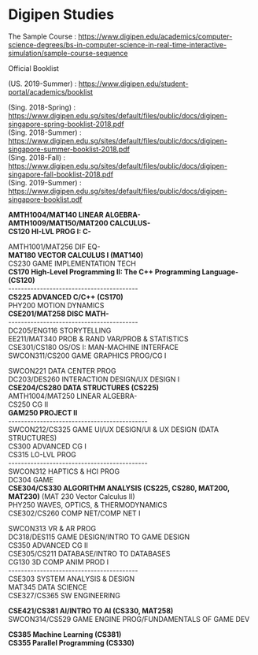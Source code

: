 # Digipen Studies

The Sample Course : https://www.digipen.edu/academics/computer-science-degrees/bs-in-computer-science-in-real-time-interactive-simulation/sample-course-sequence

Official Booklist

(US. 2019-Summer) : https://www.digipen.edu/student-portal/academics/booklist

(Sing. 2018-Spring) : https://www.digipen.edu.sg/sites/default/files/public/docs/digipen-singapore-spring-booklist-2018.pdf<br>
(Sing. 2018-Summer) : https://www.digipen.edu.sg/sites/default/files/public/docs/digipen-singapore-summer-booklist-2018.pdf<br>
(Sing. 2018-Fall) : https://www.digipen.edu.sg/sites/default/files/public/docs/digipen-singapore-fall-booklist-2018.pdf<br>
(Sing. 2019-Summer) : https://www.digipen.edu.sg/sites/default/files/public/docs/digipen-singapore-booklist.pdf

**AMTH1004/MAT140		LINEAR ALGEBRA-**<br>
**AMTH1009/MAT150/MAT200	CALCULUS-**<br>
**CS120			HI-LVL PROG I: C-**<br>

AMTH1001/MAT256	DIF EQ-<br>
**MAT180		VECTOR CALCULUS I (MAT140)**<br>
CS230		GAME IMPLEMENTATION TECH<br>
**CS170       High-Level Programming II: The C++ Programming Language- (CS120)**<br>
-----------------------------------------<br>
**CS225		ADVANCED C/C++ (CS170)**<br>
PHY200		MOTION DYNAMICS<br>
**CSE201/MAT258	DISC MATH-**<br>
-----------------------------------------<br>
DC205/ENG116	STORYTELLING<br>
EE211/MAT340	PROB & RAND VAR/PROB & STATISTICS<br>
CSE301/CS180	OS/OS I: MAN-MACHINE INTERFACE<br>
SWCON311/CS200	GAME GRAPHICS PROG/CG I

SWCON221	DATA CENTER PROG<br>
DC203/DES260	INTERACTION DESIGN/UX DESIGN I<br>
**CSE204/CS280	DATA STRUCTURES (CS225)**<br>
AMTH1004/MAT250	LINEAR ALGEBRA-<br>
CS250		CG II<br>
**GAM250		PROJECT II**<br>
--------------------------------------------<br>
SWCON212/CS325	GAME UI/UX DESIGN/UI & UX DESIGN (DATA STRUCTURES)<br>
CS300		ADVANCED CG I<br>
CS315		LO-LVL PROG<br>
--------------------------------------------<br>
SWCON312	HAPTICS & HCI PROG<br>
DC304		GAME<br>
**CSE304/CS330	ALGORITHM ANALYSIS (CS225, CS280, MAT200, MAT230)** (MAT 230 Vector Calculus II)<br>
PHY250		WAVES, OPTICS, & THERMODYNAMICS<br>
CSE302/CS260	COMP NET/COMP NET I<br>

SWCON313	VR & AR PROG<br>
DC318/DES115	GAME DESIGN/INTRO TO GAME DESIGN<br>
CS350		ADVANCED CG II<br>
CSE305/CS211	DATABASE/INTRO TO DATABASES<br>
CG130		3D COMP ANIM PROD I<br>
-----------------------------------------<br>
CSE303		SYSTEM ANALYSIS & DESIGN<br>
MAT345		DATA SCIENCE<br>
CSE327/CS365	SW ENGINEERING<br>

**CSE421/CS381	AI/INTRO TO AI (CS330, MAT258)**<br>
SWCON314/CS529	GAME ENGINE PROG/FUNDAMENTALS OF GAME DEV

**CS385       Machine Learning (CS381)**<br>
**CS355       Parallel Programming (CS330)**